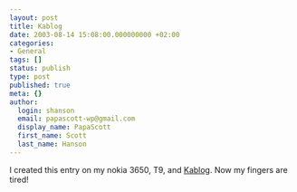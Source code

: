 ```yaml
---
layout: post
title: Kablog
date: 2003-08-14 15:08:00.000000000 +02:00
categories:
- General
tags: []
status: publish
type: post
published: true
meta: {}
author:
  login: shanson
  email: papascott-wp@gmail.com
  display_name: PapaScott
  first_name: Scott
  last_name: Hanson
---
```

<p>I created this entry on my nokia 3650, T9, and <a href="http://www.rawthought.com/projects/kablog/">Kablog</a>. Now my fingers are tired!</p>
